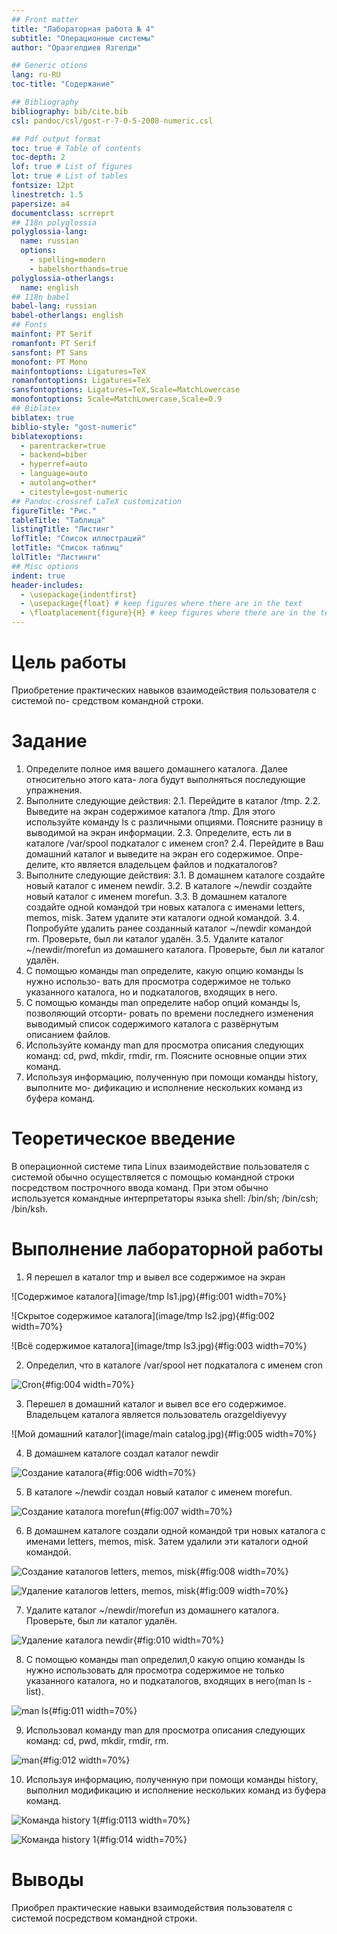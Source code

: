 ```yaml
---
## Front matter
title: "Лабораторная работа № 4"
subtitle: "Операционные системы"
author: "Оразгелдиев Язгелди"

## Generic otions
lang: ru-RU
toc-title: "Содержание"

## Bibliography
bibliography: bib/cite.bib
csl: pandoc/csl/gost-r-7-0-5-2008-numeric.csl

## Pdf output format
toc: true # Table of contents
toc-depth: 2
lof: true # List of figures
lot: true # List of tables
fontsize: 12pt
linestretch: 1.5
papersize: a4
documentclass: scrreprt
## I18n polyglossia
polyglossia-lang:
  name: russian
  options:
	- spelling=modern
	- babelshorthands=true
polyglossia-otherlangs:
  name: english
## I18n babel
babel-lang: russian
babel-otherlangs: english
## Fonts
mainfont: PT Serif
romanfont: PT Serif
sansfont: PT Sans
monofont: PT Mono
mainfontoptions: Ligatures=TeX
romanfontoptions: Ligatures=TeX
sansfontoptions: Ligatures=TeX,Scale=MatchLowercase
monofontoptions: Scale=MatchLowercase,Scale=0.9
## Biblatex
biblatex: true
biblio-style: "gost-numeric"
biblatexoptions:
  - parentracker=true
  - backend=biber
  - hyperref=auto
  - language=auto
  - autolang=other*
  - citestyle=gost-numeric
## Pandoc-crossref LaTeX customization
figureTitle: "Рис."
tableTitle: "Таблица"
listingTitle: "Листинг"
lofTitle: "Список иллюстраций"
lotTitle: "Список таблиц"
lolTitle: "Листинги"
## Misc options
indent: true
header-includes:
  - \usepackage{indentfirst}
  - \usepackage{float} # keep figures where there are in the text
  - \floatplacement{figure}{H} # keep figures where there are in the text
---
```


# Цель работы

Приобретение практических навыков взаимодействия пользователя с системой по-
средством командной строки.

# Задание

1. Определите полное имя вашего домашнего каталога. Далее относительно этого ката-
лога будут выполняться последующие упражнения.
2. Выполните следующие действия:
2.1. Перейдите в каталог /tmp.
2.2. Выведите на экран содержимое каталога /tmp. Для этого используйте команду ls
с различными опциями. Поясните разницу в выводимой на экран информации.
2.3. Определите, есть ли в каталоге /var/spool подкаталог с именем cron?
2.4. Перейдите в Ваш домашний каталог и выведите на экран его содержимое. Опре-
делите, кто является владельцем файлов и подкаталогов?
3. Выполните следующие действия:
3.1. В домашнем каталоге создайте новый каталог с именем newdir.
3.2. В каталоге ~/newdir создайте новый каталог с именем morefun.
3.3. В домашнем каталоге создайте одной командой три новых каталога с именами
letters, memos, misk. Затем удалите эти каталоги одной командой.
3.4. Попробуйте удалить ранее созданный каталог ~/newdir командой rm. Проверьте,
был ли каталог удалён.
3.5. Удалите каталог ~/newdir/morefun из домашнего каталога. Проверьте, был ли
каталог удалён.
4. С помощью команды man определите, какую опцию команды ls нужно использо-
вать для просмотра содержимое не только указанного каталога, но и подкаталогов,
входящих в него.
5. С помощью команды man определите набор опций команды ls, позволяющий отсорти-
ровать по времени последнего изменения выводимый список содержимого каталога
с развёрнутым описанием файлов.
6. Используйте команду man для просмотра описания следующих команд: cd, pwd, mkdir,
rmdir, rm. Поясните основные опции этих команд.
7. Используя информацию, полученную при помощи команды history, выполните мо-
дификацию и исполнение нескольких команд из буфера команд.

# Теоретическое введение

В операционной системе типа Linux взаимодействие пользователя с системой обычно
осуществляется с помощью командной строки посредством построчного ввода команд. При этом обычно используется командные интерпретаторы языка shell: /bin/sh;
/bin/csh; /bin/ksh.

# Выполнение лабораторной работы

1. Я перешел в каталог tmp и вывел все содержимое на экран

![Содержимое каталога](image/tmp ls1.jpg){#fig:001 width=70%}

![Скрытое содержимое каталога](image/tmp ls2.jpg){#fig:002 width=70%}

![Всё содержимое каталога](image/tmp ls3.jpg){#fig:003 width=70%}

2. Определил, что  в каталоге /var/spool нет подкаталога с именем cron

![Сron](image/cron.jpg){#fig:004 width=70%}

3. Перешел в домашний каталог и вывел все его содержимое. Владельцем каталога является пользователь orazgeldiyevyy

![Мой домашний каталог](image/main catalog.jpg){#fig:005 width=70%}

4. В домашнем каталоге создал каталог newdir

![Создание каталога](image/mkdirnewdir.jpg){#fig:006 width=70%}

5. В каталоге ~/newdir создал новый каталог с именем morefun.

![Создание каталога morefun](image/mkdirmorefun.jpg){#fig:007 width=70%}

6. В домашнем каталоге создали одной командой три новых каталога с именами
letters, memos, misk. Затем удалили эти каталоги одной командой.

![Создание каталогов letters, memos, misk](image/mkdirletters.jpg){#fig:008 width=70%}

![Удаление каталогов letters, memos, misk](image/rmletters.jpg){#fig:009 width=70%}

7. Удалите каталог ~/newdir/morefun из домашнего каталога. Проверьте, был ли
каталог удалён.

![Удаление каталога newdir](image/rmnewdir.jpg){#fig:010 width=70%}

8. С помощью команды man определил,0 какую опцию команды ls нужно использовать для просмотра содержимое не только указанного каталога, но и подкаталогов,
входящих в него(man ls -list).

![man ls](image/manls.jpg){#fig:011 width=70%}

9. Использовал команду man для просмотра описания следующих команд: cd, pwd, mkdir,
rmdir, rm.

![man](image/man.jpg){#fig:012 width=70%}

10. Используя информацию, полученную при помощи команды history, выполнил модификацию и исполнение нескольких команд из буфера команд.

![Команда history 1](image/history.jpg){#fig:0113 width=70%}

![Команда history 1](image/history2.jpg){#fig:014 width=70%}

# Выводы

Приобрел практические навыки взаимодействия пользователя с системой посредством командной строки.
